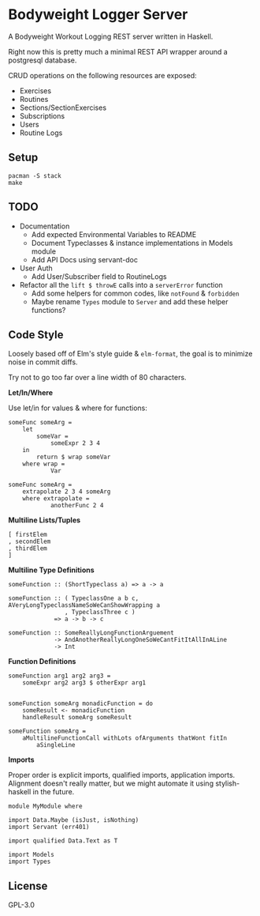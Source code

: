 # Bodyweight Logger Server

A Bodyweight Workout Logging REST server written in Haskell.

Right now this is pretty much a minimal REST API wrapper around a postgresql
database.

CRUD operations on the following resources are exposed:

* Exercises
* Routines
* Sections/SectionExercises
* Subscriptions
* Users
* Routine Logs

## Setup

```
pacman -S stack
make
```

## TODO

* Documentation
    * Add expected Environmental Variables to README
    * Document Typeclasses & instance implementations in Models module
    * Add API Docs using servant-doc
* User Auth
    * Add User/Subscriber field to RoutineLogs
* Refactor all the `lift $ throwE` calls into a `serverError` function
    * Add some helpers for common  codes, like `notFound` & `forbidden`
    * Maybe rename `Types` module to `Server` and add these helper functions?

## Code Style

Loosely based off of Elm's style guide & `elm-format`, the goal is to minimize
noise in commit diffs.

Try not to go too far over a line width of 80 characters.

**Let/In/Where**

Use let/in for values & where for functions:

```
someFunc someArg =
    let
        someVar =
            someExpr 2 3 4
    in
        return $ wrap someVar
    where wrap =
            Var

someFunc someArg =
    extrapolate 2 3 4 someArg
    where extrapolate =
            anotherFunc 2 4
```

**Multiline Lists/Tuples**

```
[ firstElem
, secondElem
, thirdElem
]
```

**Multiline Type Definitions**

```
someFunction :: (ShortTypeclass a) => a -> a

someFunction :: ( TypeclassOne a b c, AVeryLongTypeclassNameSoWeCanShowWrapping a
                , TypeclassThree c )
             => a -> b -> c

someFunction :: SomeReallyLongFunctionArguement
             -> AndAnotherReallyLongOneSoWeCantFitItAllInALine
             -> Int
```

**Function Definitions**

```
someFunction arg1 arg2 arg3 =
    someExpr arg2 arg3 $ otherExpr arg1


someFunction someArg monadicFunction = do
    someResult <- monadicFunction
    handleResult someArg someResult

someFunction someArg =
    aMultilineFunctionCall withLots ofArguments thatWont fitIn
        aSingleLine
```

**Imports**

Proper order is explicit imports, qualified imports, application imports.
Alignment doesn't really matter, but we might automate it using
stylish-haskell in the future.

```
module MyModule where

import Data.Maybe (isJust, isNothing)
import Servant (err401)

import qualified Data.Text as T

import Models
import Types
```


## License

GPL-3.0
